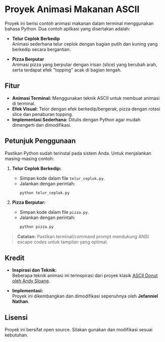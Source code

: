 # Proyek Animasi Makanan ASCII

Proyek ini berisi contoh animasi makanan dalam terminal menggunakan bahasa Python. Dua contoh aplikasi yang disertakan adalah:

- **Telur Ceplok Berkedip**  
  Animasi sederhana telur ceplok dengan bagian putih dan kuning yang berkedip secara bergantian.

- **Pizza Berputar**  
  Animasi pizza yang berputar dengan irisan (slice) yang berubah arah, serta terdapat efek "topping" acak di bagian tengah.

## Fitur

- **Animasi Terminal:** Menggunakan teknik ASCII untuk membuat animasi di terminal.
- **Efek Visual:** Telor dengan efek berkedip/bergerak, pizza dengan rotasi slice dan penaburan topping.
- **Implementasi Sederhana:** Ditulis dengan Python agar mudah dimengerti dan dimodifikasi.

## Petunjuk Penggunaan

Pastikan Python sudah terinstal pada sistem Anda. Untuk menjalankan masing-masing contoh:

1. **Telur Ceplok Berkedip:**
   - Simpan kode dalam file `telur_ceplok.py`.
   - Jalankan dengan perintah:
     ```bash
     python telur_ceplok.py
     ```

2. **Pizza Berputar:**
   - Simpan kode dalam file `pizza.py`.
   - Jalankan dengan perintah:
     ```bash
     python pizza.py
     ```

> **Catatan:** Pastikan terminal/command prompt mendukung ANSI escape codes untuk tampilan yang optimal.

## Kredit

- **Inspirasi dan Teknik:**  
  Beberapa teknik animasi ini terinspirasi dari proyek klasik [ASCII Donut oleh Andy Sloane](https://www.a1k0n.net/2011/07/20/donut-math.html).
  
- **Implementasi:**  
  Proyek ini dikembangkan dan dimodifikasi sepenuhnya oleh **Jefanniel Nathan**.

## Lisensi

Proyek ini bersifat open source. Silakan gunakan dan modifikasi sesuai kebutuhan.